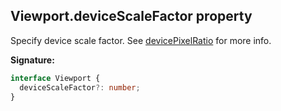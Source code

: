 ## Viewport.deviceScaleFactor property

Specify device scale factor. See [devicePixelRatio](https://developer.mozilla.org/en-US/docs/Web/API/Window/devicePixelRatio) for more info.

**Signature:**

```typescript
interface Viewport {
  deviceScaleFactor?: number;
}
```

